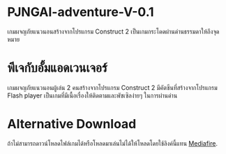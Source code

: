 # PJNGAI-adventure-V-0.1
เกมผจญภัยแนวนอนสร้างจากโปรแกรม Construct 2 เป็นเกมกระโดดผ่านด่านธรรมดาให้ถึงจุดหมาย

# พีเจกับอั้มแอดเวนเจอร์
เกมผจญภัยแนวนอนผู้เล่น 2 คนสร้างจากโปรแกรม Construct 2 มีคัตซีนที่สร้างจากโปรแกรม Flash player เป็นเกมที่มีเนื้อเรื่องให้ติดตามและพัซเซิลง่ายๆ ในการผ่านด่าน

# Alternative Download
ถ้าไม่สามารถดาวน์โหลดไฟล์เกมได้หรือโหลดมาเล่นไม่ได้ให้โหลดโดยใช้ลิงค์นี้แทน
[Mediafire](https://www.mediafire.com/file/w7rhuoq3l1y9duv/Construct-2-Projects-main.rar/file).


